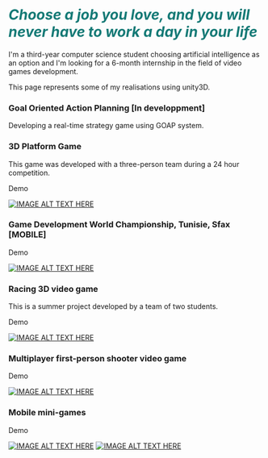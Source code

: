 <p align="center">
<h1><span style="text-align: center; color: #157a76;"><em><strong>Choose a job you love, and you will never have to work a day in your life</strong></em><br /></span></h1>
</p>
I'm a third-year computer science student choosing artificial intelligence as an option and I'm looking for a 6-month internship in the field of video games development.

This page represents some of my realisations using unity3D.

### Goal Oriented Action Planning [In developpment]

Developing a real-time strategy game using GOAP system.

### 3D Platform Game
<p>
This game was developed with a three-person team during a 24 hour competition.
</p>
<p>
Demo
</p>

[![IMAGE ALT TEXT HERE](https://i9.ytimg.com/vi/jUQcE1kKXUg/mq3.jpg?sqp=COncne0F&rs=AOn4CLCa2Hvy_bQoRM7teMYKdm63kINJ3Q)](https://youtu.be/jUQcE1kKXUg)

### Game Development World Championship, Tunisie, Sfax [MOBILE]

<p>
Demo
</p>

[![IMAGE ALT TEXT HERE](https://i9.ytimg.com/vi/_SJV_sOlh2g/mq2.jpg?sqp=CLLRne0F&rs=AOn4CLAWyRDf7K5mxr2Bd4Zj82aavXFsOg)](https://youtu.be/_SJV_sOlh2g)


### Racing 3D video game
<p>
  This is a summer project developed by a team of two students.
</p>
<p>
Demo
</p>

[![IMAGE ALT TEXT HERE](https://i9.ytimg.com/vi/M7chGENuCOw/mq3.jpg?sqp=CNPune0F&rs=AOn4CLB5WHI42Lw0peBSkMWRUfZBy9MvGA)](https://youtu.be/M7chGENuCOw)

### Multiplayer first-person shooter video game

<p>
Demo
</p>

[![IMAGE ALT TEXT HERE](https://i9.ytimg.com/vi/vJfLhLXgsQE/mq3.jpg?sqp=COnRne0F&rs=AOn4CLB4GNrAjjTlrFbleF3r6RwsnLuMlA)](https://youtu.be/vJfLhLXgsQE)

### Mobile mini-games

<p>
Demo
</p>

[![IMAGE ALT TEXT HERE](https://i9.ytimg.com/vi/0oyeT6zRuMU/mq2.jpg?sqp=CIX4ne0F&rs=AOn4CLBfMEazf1ePOToNbjD-Trjd4XC2CA)](https://youtu.be/0oyeT6zRuMU) [![IMAGE ALT TEXT HERE](https://i9.ytimg.com/vi/2ksZhLXGWw0/mq2.jpg?sqp=CKCCnu0F&rs=AOn4CLBGqLbE59NB-u_eF029N07MX6aEdw)](https://youtu.be/2ksZhLXGWw0)



